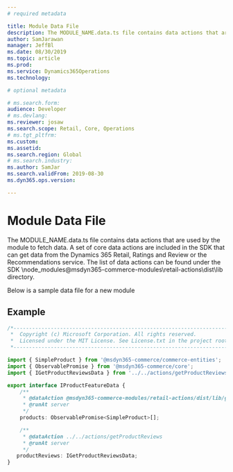 ```yaml
---
# required metadata

title: Module Data File
description: The MODULE_NAME.data.ts file contains data actions that are used by the module to fetch data. 
author: SamJarawan
manager: JeffBl
ms.date: 08/30/2019
ms.topic: article
ms.prod: 
ms.service: Dynamics365Operations
ms.technology: 

# optional metadata

# ms.search.form: 
audience: Developer
# ms.devlang: 
ms.reviewer: josaw
ms.search.scope: Retail, Core, Operations
# ms.tgt_pltfrm: 
ms.custom: 
ms.assetid: 
ms.search.region: Global
# ms.search.industry: 
ms.author: SamJar
ms.search.validFrom: 2019-08-30
ms.dyn365.ops.version: 

---
```

# Module Data File
The MODULE_NAME.data.ts file contains data actions that are used by the module to fetch data.  A set of core data actions are included in the SDK that can get data from the Dynamics 365 Retail, Ratings and Review or the Recommendations service.  The list of data actions can be found under the SDK \node_modules\@msdyn365-commerce-modules\retail-actions\dist\lib directory.

Below is a sample data file for a new module

## Example
```typescript
/*---------------------------------------------------------------------------------------------
 *  Copyright (c) Microsoft Corporation. All rights reserved.
 *  Licensed under the MIT License. See License.txt in the project root for license information.
 *--------------------------------------------------------------------------------------------*/

import { SimpleProduct } from '@msdyn365-commerce/commerce-entities';
import { ObservablePromise } from '@msdyn365-commerce/core';
import { IGetProductReviewsData } from '../../actions/getProductReviews';

export interface IProductFeatureData {
    /**
     * @dataAction @msdyn365-commerce-modules/retail-actions/dist/lib/get-simple-products
     * @runAt server
     */
    products: ObservablePromise<SimpleProduct>[];

    /**
     * @dataAction ../../actions/getProductReviews
     * @runAt server
     */
   productReviews: IGetProductReviewsData;
}
```
